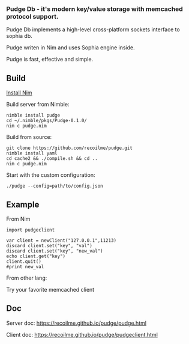 ### Pudge Db - it's modern key/value storage with memcached protocol support.

Pudge Db implements a high-level cross-platform sockets interface to sophia db.

Pudge writen in Nim and uses Sophia engine inside.

Pudge is fast, effective and simple.

## Build
[Install Nim](http://nim-lang.org)

Build server from Nimble:
```
nimble install pudge
cd ~/.nimble/pkgs/Pudge-0.1.0/
nim c pudge.nim
```
Build from source:
```
git clone https://github.com/recoilme/pudge.git
nimble install yaml
cd cache2 && ./compile.sh && cd ..
nim c pudge.nim
```
Start with the custom configuration:
```
./pudge --config=path/to/config.json
```
## Example
From Nim
```
import pudgeclient

var client = newClient("127.0.0.1",11213)
discard client.set("key", "val")
discard client.set("key", "new_val")
echo client.get("key")
client.quit()
#print new_val
```
From other lang:

Try your favorite memcached client

## Doc

Server doc: https://recoilme.github.io/pudge/pudge.html

Client doc: https://recoilme.github.io/pudge/pudgeclient.html
